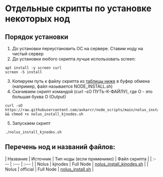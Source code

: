# Отдельные скрипты по установке некоторых нод
## Порядок установки
1. До установки переустановить ОС на сервере. Ставим ноду на чистый сервер
2. До установки любого скрипта лучше использовать screen:
```
apt install -y screen curl
screen -S install
```
3. Копируем путь к файлу скрипта из [таблицы ниже](https://github.com/avkarcr/node_scripts/blob/main/README.md#%D0%BF%D0%B5%D1%80%D0%B5%D1%87%D0%B5%D0%BD%D1%8C-%D0%BD%D0%BE%D0%B4-%D0%B8-%D0%BD%D0%B0%D0%B7%D0%B2%D0%B0%D0%BD%D0%B8%D0%B9-%D1%84%D0%B0%D0%B9%D0%BB%D0%BE%D0%B2) в буфер обмена (например, файл называется NODE_INSTALL.sh)
4. Скачиваем скрипт командой (curl -sO ПУТЬ-К-ФАЙЛУ), где O - это большая буква O (Output)
```
curl -sO https://raw.githubusercontent.com/avkarcr/node_scripts/main/nolus_install_kjnodes.sh && chmod +x nolus_install_kjnodes.sh
```
5. Запускаем скрипт
```
./nolus_install_kjnodes.sh
```
## Перечень нод и названий файлов:
| Название | Источник | Тип ноды (если применимо) | Файл скрипта |
| :--- | :--- | :--- |
| Nolus | kjnodes | Full Node | [nolus_install_kjnodes.sh](https://raw.githubusercontent.com/avkarcr/node_scripts/main/nolus_install_kjnodes.sh) |
| Nolus | official | Full Node | [nolus_install.sh](https://raw.githubusercontent.com/avkarcr/node_scripts/main/nolus_install.sh) |
